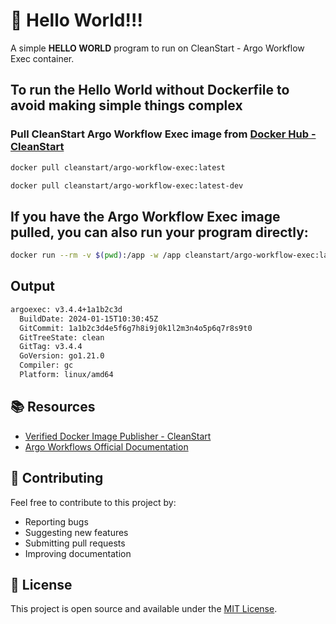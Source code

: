# 🚀 Hello World!!! 

A simple **HELLO WORLD** program to run on CleanStart - Argo Workflow Exec container. 

## To run the Hello World without Dockerfile to avoid making simple things complex

### Pull CleanStart Argo Workflow Exec image from [Docker Hub - CleanStart](https://hub.docker.com/u/cleanstart) 
```bash
docker pull cleanstart/argo-workflow-exec:latest
```
```bash
docker pull cleanstart/argo-workflow-exec:latest-dev
```

## If you have the Argo Workflow Exec image pulled, you can also run your program directly:
```bash
docker run --rm -v $(pwd):/app -w /app cleanstart/argo-workflow-exec:latest argoexec version
```
## Output 
```bash
argoexec: v3.4.4+1a1b2c3d
  BuildDate: 2024-01-15T10:30:45Z
  GitCommit: 1a1b2c3d4e5f6g7h8i9j0k1l2m3n4o5p6q7r8s9t0
  GitTreeState: clean
  GitTag: v3.4.4
  GoVersion: go1.21.0
  Compiler: gc
  Platform: linux/amd64
```

## 📚 Resources

- [Verified Docker Image Publisher - CleanStart](https://cleanstart.com/)
- [Argo Workflows Official Documentation](https://argoproj.github.io/argo-workflows/)

## 🤝 Contributing

Feel free to contribute to this project by:
- Reporting bugs
- Suggesting new features
- Submitting pull requests
- Improving documentation

## 📄 License
This project is open source and available under the [MIT License](LICENSE).